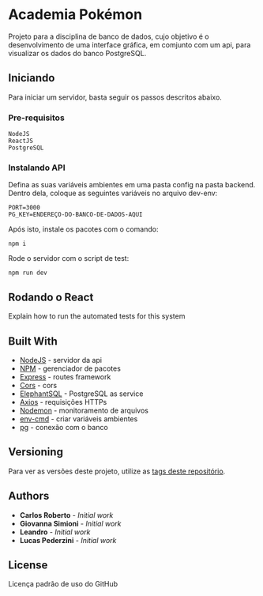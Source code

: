 # Academia Pokémon

Projeto para a disciplina de banco de dados, cujo objetivo é o desenvolvimento de uma interface gráfica, em comjunto com um api, para visualizar os dados do banco PostgreSQL.

## Iniciando

Para iniciar um servidor, basta seguir os passos descritos abaixo.

### Pre-requisitos

```
NodeJS
ReactJS
PostgreSQL
```

### Instalando API

Defina as suas variáveis ambientes em uma pasta config na pasta backend. Dentro dela, coloque as seguintes variáveis no arquivo dev-env:

```
PORT=3000
PG_KEY=ENDEREÇO-DO-BANCO-DE-DADOS-AQUI
```

Após isto, instale os pacotes com o comando: 

```
npm i
```

Rode o servidor com o script de test:

```
npm run dev
```


## Rodando o React

Explain how to run the automated tests for this system


## Built With

* [NodeJS](https://nodejs.org/en/docs/) - servidor da api
* [NPM](https://www.npmjs.com/) - gerenciador de pacotes
* [Express](https://expressjs.com/) - routes framework
* [Cors](https://www.npmjs.com/package/cors) - cors
* [ElephantSQL](https://www.elephantsql.com/) - PostgreSQL as service
* [Axios](https://www.npmjs.com/package/axios) - requisições HTTPs
* [Nodemon](https://www.npmjs.com/package/nodemon) - monitoramento de arquivos
* [env-cmd](https://www.npmjs.com/package/env-cmd) - criar variáveis ambientes
* [pg](https://www.npmjs.com/package/pg) - conexão com o banco


## Versioning

Para ver as versões deste projeto, utilize as [tags deste repositório](https://github.com/your/project/tags). 

## Authors

* **Carlos Roberto** - *Initial work* 
* **Giovanna Simioni** - *Initial work* 
* **Leandro** - *Initial work* 
* **Lucas Pederzini** - *Initial work* 

## License

Licença padrão de uso do GitHub
